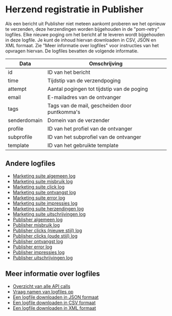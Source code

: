 # Herzend registratie in Publisher

Als een bericht uit Publisher niet meteen aankomt proberen we het 
opnieuw te verzenden, deze herzendingen worden bijgehouden in de "pom-retry" 
logfiles. Elke nieuwe poging om het bericht af te leveren wordt bijgehouden 
in deze logfile. Je kunt de inhoud hiervan downloaden in CSV, JSON en XML formaat. 
Zie "Meer informatie over logfiles" voor instructies van het opvragen hiervan. 
De logfiles bevatten de volgende informatie.

| Data         | Omschrijving                                  |
| ------------ | --------------------------------------------- |
| id           | ID van het bericht                            |
| time         | Tijdstip van de verzendpoging                 |
| attempt      | Aantal pogingen tot tijdstip van de poging    |
| email        | E-mailadres van de ontvanger                  |
| tags         | Tags van de mail, gescheiden door puntkomma's |
| senderdomain | Domein van de verzender                       |
| profile      | ID van het profiel van de ontvanger           |
| subprofile   | ID van het subprofiel van de ontvanger        |
| template     | ID van het gebruikte template                 |

## Andere logfiles

* [Marketing suite algemeen log](./rest-cdm-attempts-logfiles)
* [Marketing suite misbruik log](./rest-cdm-abuse-logfile)
* [Marketing suite click log](./rest-cdm-click-logfile)
* [Marketing suite ontvangst log](./rest-cdm-delivery-logfile)
* [Marketing suite error log](./rest-cdm-error-logfile)
* [Marketing suite impressies log](./rest-cdm-impression-logfile)
* [Marketing suite herzendingen log](./rest-cdm-retry-logfile)
* [Marketing suite uitschrijvingen log](./rest-cdm-unsubscribe-logfile)
* [Publisher algemeen log](./rest-pom-attempts-logfile)
* [Publisher misbruik log](./rest-pom-abuse-logfile)
* [Publisher clicks (nieuwe stijl) log](./rest-pom-clicks-logfile)
* [Publisher clicks (oude stijl) log](./rest-pom-clicks-logfile)
* [Publisher ontvangst log](./rest-pom-delivery-logfile)
* [Publisher error log](./rest-pom-error-logfile)
* [Publisher impressies log](./rest-pom-impression-logfile)
* [Publisher uitschrijvingen log](./rest-pom-unsubscribe-logfile)


## Meer informatie over logfiles

* [Overzicht van alle API calls](rest-api)
* [Vraag namen van logfiles op](rest-get-logfiles-names)
* [Een logfile downloaden in JSON formaat](./rest-get-logfiles-json.md)
* [Een logfile downloaden in CSV formaat](./rest-get-logfiles-csv.md)
* [Een logfile downloaden in XML formaat](./rest-get-logfiles-xml.md)
